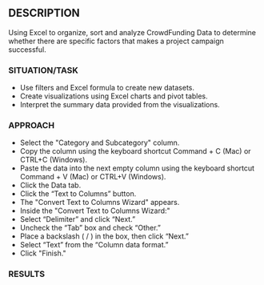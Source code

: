 ## DESCRIPTION
Using Excel to organize, sort and analyze CrowdFunding Data to determine whether there are specific factors that makes a project campaign successful.

### SITUATION/TASK
* Use filters and Excel formula to create new datasets.
* Create visualizations using Excel charts and pivot tables.
* Interpret the summary data provided from the visualizations.

### APPROACH
* Select the "Category and Subcategory" column.
* Copy the column using the keyboard shortcut Command + C (Mac) or CTRL+C (Windows).
* Paste the data into the next empty column using the keyboard shortcut Command + V (Mac) or CTRL+V (Windows).
* Click the Data tab.
* Click the “Text to Columns” button.
* The "Convert Text to Columns Wizard" appears. 
* Inside the "Convert Text to Columns Wizard:"
* Select “Delimiter” and click “Next.”
* Uncheck the “Tab” box and check “Other.”
* Place a backslash ( / ) in the box, then click “Next.”
* Select “Text” from the “Column data format.”
* Click "Finish."


### RESULTS




